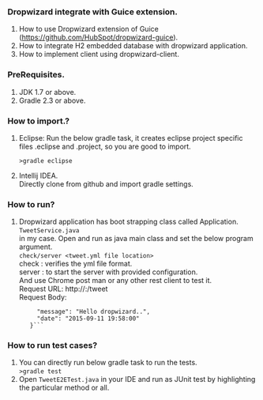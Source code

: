 ### Dropwizard integrate with Guice extension.
  1. How to use Dropwizard extension of Guice (https://github.com/HubSpot/dropwizard-guice).  
  2. How to integrate H2 embedded database with dropwizard application.
  3. How to implement client using dropwizard-client.
  
### PreRequisites.
  1. JDK 1.7 or above.
  2. Gradle 2.3 or above.
  
### How to import.?
  1. Eclipse:
     Run the below gradle task, it creates eclipse project specific files .eclipse and .project, so you are good to import.   
     
     ```>gradle eclipse```  
     
  2. Intellij IDEA.  
     Directly clone from github and import gradle settings.  
     
### How to run?  

  1. Dropwizard application has boot strapping class called Application.    
     ```TweetService.java```  
     in my case. Open and run as java main class and set the below program argument.  
     ```check/server <tweet.yml file location>```  
     check : verifies the yml file format.  
     server : to start the server with provided configuration.  
     And use Chrome post man or any other rest client to test it.  
     Request URL: http://<HostName>:<Port>/tweet  
     Request Body:    
       ```{    
            "message": "Hello dropwizard..",    
            "date": "2015-09-11 19:58:00"    
          }```    
     
### How to run test cases?
   1. You can directly run below gradle task to run the tests.    
      ```>gradle test```  
   2. Open ```TweetE2ETest.java``` in your IDE and run as JUnit test by highlighting the particular method or all.  
   
   